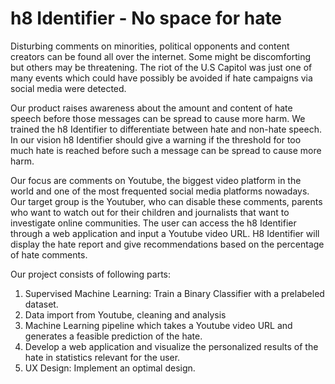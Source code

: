 # h8 Identifier - No space for hate
Disturbing comments on minorities, political opponents and content creators can be found all over the internet. Some might be discomforting but others may be threatening. The riot of the U.S Capitol was just one of many events which could have possibly be avoided if hate campaigns via social media were detected.

Our product raises awareness about the amount and content of hate speech before those messages can be spread to cause more harm. We trained the h8 Identifier to differentiate between hate and non-hate speech. In our vision h8 Identifier should give a warning if the threshold for too much hate is reached before such a message can be spread to cause more harm. 

Our focus are comments on Youtube, the biggest video platform in the world and one of the most frequented social media platforms nowadays. Our target group is the Youtuber, who can disable these comments, parents who want to watch out for their children and journalists that want to investigate online communities. The user can access the h8 Identifier through a web application and input a Youtube video URL. H8 Identifier will display the hate report and give recommendations based on the percentage of hate comments.

Our project consists of following parts:

1. Supervised Machine Learning: Train a Binary Classifier with a prelabeled dataset.
2. Data import from Youtube, cleaning and analysis
3. Machine Learning pipeline which takes a Youtube video URL and generates a feasible prediction of the hate.
4. Develop a web application and visualize the personalized results of the hate in statistics relevant for the user.
5. UX Design: Implement an optimal design.